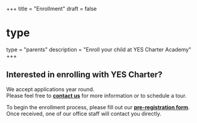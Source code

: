 +++
title = "Enrollment"
draft = false

# type
type = "parents"
description = "Enroll your child at YES Charter Academy"
+++

## Interested in enrolling with YES Charter?
We accept applications year round.  
Please feel free to **[contact us](/contact/)** for more information or to schedule a tour.

To begin the enrollment process, please fill out our **[pre-registration form](https://yescharter.powerschool.com/public/formbuilder/form.html?formid=247855)**. Once received, one of our office staff will contact you directly.

